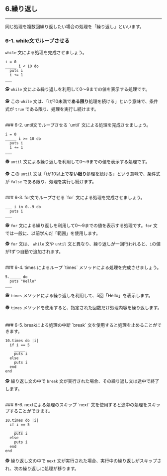 ## 6.繰り返し

-----
同じ処理を複数回繰り返したい場合の処理を「繰り返し」といいます。


### 6-1. while文でループさせる
`while` 文による処理を完成させましょう。

```
i = 0
_____ i < 10 do
  puts i
  i += 1
___
```

🕵 `while` 文による繰り返しを利用して0〜9までの値を表示する処理です。

🕵 この `while` 文は、「iが10未満で**ある限り**処理を続ける」という意味で、条件式が `true` である限り、処理を実行し続けます。


<br />
### 6-2. until文でループさせる
`until` 文による処理を完成させましょう。

```
i = 0
_____ i >= 10 do
  puts i
  i += 1
___
```

🕵 `until` 文による繰り返しを利用して0〜9までの値を表示する処理です。

🕵 この `until` 文は「iが10以上で**ない限り**処理を続ける」という意味で、条件式が `false` である限り、処理を実行し続けます。


<br />
### 6-3. for文でループさせる
`for` 文による処理を完成させましょう。

```
___ i in 0..9 do
  puts i
___
```

🕵 `for` 文による繰り返しを利用して0〜9までの値を表示する処理です。`for` 文では一般に、以前学んだ「範囲」を使用します。

🕵 `for` 文は、 `while` 文や `until` 文と異なり、繰り返しが一回行われると、`i`の値が1ずつ自動で追加されます。


<br />
### 6-4. times によるループ
`times` メソッドによる処理を完成させましょう。

```
5._____ do
  puts "Hello"
___
```

🕵 `times` メソッドによる繰り返しを利用して、5回「Hello」を表示します。

🕵 `times` メソッドを使用すると、指定された回数だけ処理内容を繰り返します。


<br />
### 6-5. breakによる処理の中断
`break` 文を使用すると処理を止めることができます。

```
10.times do |i|
  if i == 5
    _____
    puts i
  else
    puts i
  end
end
```

🕵 繰り返し文の中で `break` 文が実行された場合、その繰り返し文は途中で終了します。


<br />
### 6-6. nextによる処理のスキップ
`next` 文を使用すると途中の処理をスキップすることができます。

```
10.times do |i|
  if i == 5
    ____
    puts i
  else
    puts i
  end
end
```

🕵 繰り返し文の中で `next` 文が実行された場合、実行中の繰り返しがスキップされ、次の繰り返しに処理が移ります。

